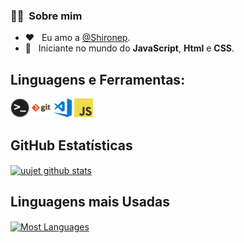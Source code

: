 <h3> 👨‍🦰 &nbsp;Sobre mim </h3>

- :heart: &nbsp; Eu amo a <a href="https://github.com/Shironep">@Shironep</a>.
- 🌱 &nbsp; Iniciante no mundo do **JavaScript**, **Html** e **CSS**.

## **Linguagens e Ferramentas:**  

<code><img height="30" src="https://raw.githubusercontent.com/github/explore/80688e429a7d4ef2fca1e82350fe8e3517d3494d/topics/terminal/terminal.png"></code>
<code><img height="30" src="https://raw.githubusercontent.com/github/explore/80688e429a7d4ef2fca1e82350fe8e3517d3494d/topics/git/git.png"></code>
<code><img height="30" src="https://raw.githubusercontent.com/github/explore/80688e429a7d4ef2fca1e82350fe8e3517d3494d/topics/visual-studio-code/visual-studio-code.png"></code>
<code><img height="30" src="https://raw.githubusercontent.com/github/explore/80688e429a7d4ef2fca1e82350fe8e3517d3494d/topics/javascript/javascript.png"></code>

## **GitHub Estatísticas**

<a href="https://github.com/Yuujet">
 <img align="center" src="https://github-readme-stats.vercel.app/api?username=yuujet&show_icons=true&theme=dracula&line_height=27" alt="uujet github stats"/>
</a>

## **Linguagens mais Usadas**

<a href="https://github.com/Yuujet">
 <img align="center" src="https://github-readme-stats.vercel.app/api/top-langs/?username=yuujet&include_all_commits=true&count_private=true&show_icons=true&theme=dracula&line_height=27" alt="Most Languages">
</a>
